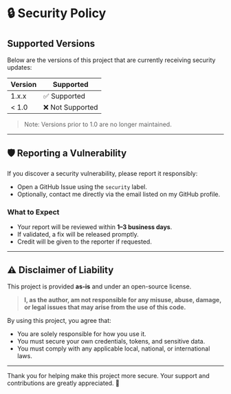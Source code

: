 # 🔒 Security Policy

## Supported Versions

Below are the versions of this project that are currently receiving security updates:

| Version | Supported          |
| ------- | ------------------ |
| 1.x.x   | ✅ Supported        |
| < 1.0   | ❌ Not Supported    |

> Note: Versions prior to 1.0 are no longer maintained.

---

## 🛡️ Reporting a Vulnerability

If you discover a security vulnerability, please report it responsibly:

- Open a GitHub Issue using the `security` label.
- Optionally, contact me directly via the email listed on my GitHub profile.

### What to Expect
- Your report will be reviewed within **1–3 business days**.
- If validated, a fix will be released promptly.
- Credit will be given to the reporter if requested.

---

## ⚠️ Disclaimer of Liability

This project is provided **as-is** and under an open-source license.

> **I, as the author, am not responsible for any misuse, abuse, damage, or legal issues that may arise from the use of this code.**

By using this project, you agree that:
- You are solely responsible for how you use it.
- You must secure your own credentials, tokens, and sensitive data.
- You must comply with any applicable local, national, or international laws.

---

Thank you for helping make this project more secure. Your support and contributions are greatly appreciated. 🚀
```
